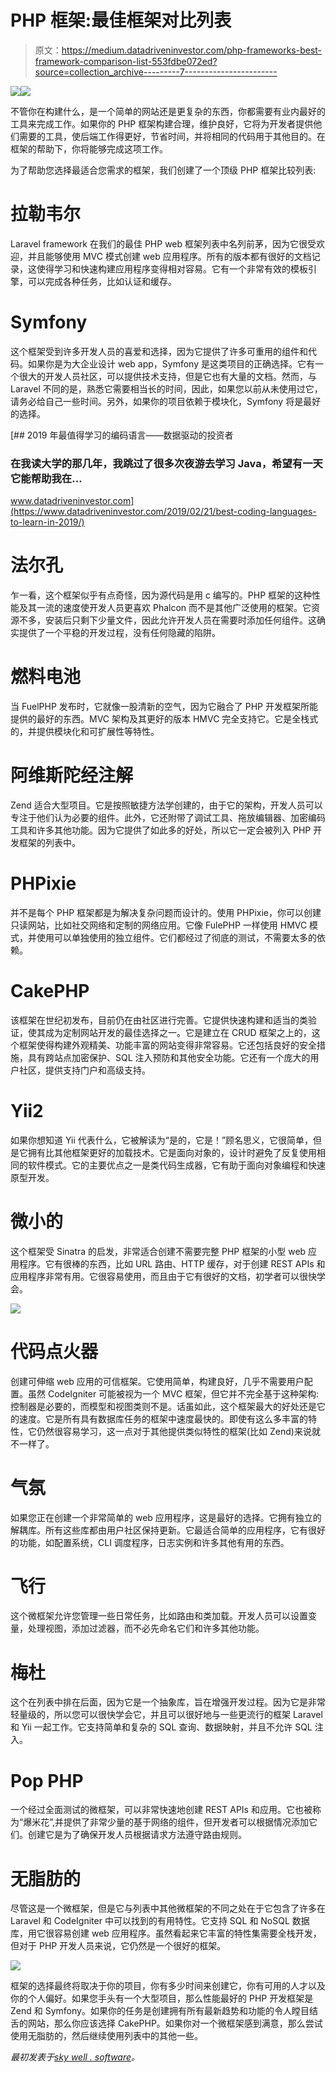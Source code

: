# PHP 框架:最佳框架对比列表

> 原文：<https://medium.datadriveninvestor.com/php-frameworks-best-framework-comparison-list-553fdbe072ed?source=collection_archive---------7----------------------->

[![](img/8ecc2ae9121f225afcfbd11df1482df7.png)](http://www.track.datadriveninvestor.com/1B9E)![](img/12145bacee2b489e303f8f278bba659c.png)

不管你在构建什么，是一个简单的网站还是更复杂的东西，你都需要有业内最好的工具来完成工作。如果你的 PHP 框架构建合理，维护良好，它将为开发者提供他们需要的工具，使后端工作得更好，节省时间，并将相同的代码用于其他目的。在框架的帮助下，你将能够完成这项工作。

为了帮助您选择最适合您需求的框架，我们创建了一个顶级 PHP 框架比较列表:

# 拉勒韦尔

Laravel framework 在我们的最佳 PHP web 框架列表中名列前茅，因为它很受欢迎，并且能够使用 MVC 模式创建 web 应用程序。所有的版本都有很好的文档记录，这使得学习和快速构建应用程序变得相对容易。它有一个非常有效的模板引擎，可以完成各种任务，比如认证和缓存。

# Symfony

这个框架受到许多开发人员的喜爱和选择，因为它提供了许多可重用的组件和代码。如果你是为大企业设计 web app，Symfony 是这类项目的正确选择。它有一个很大的开发人员社区，可以提供技术支持，但是它也有大量的文档。然而，与 Laravel 不同的是，熟悉它需要相当长的时间，因此，如果您以前从未使用过它，请务必给自己一些时间。另外，如果你的项目依赖于模块化，Symfony 将是最好的选择。

[](https://www.datadriveninvestor.com/2019/02/21/best-coding-languages-to-learn-in-2019/) [## 2019 年最值得学习的编码语言——数据驱动的投资者

### 在我读大学的那几年，我跳过了很多次夜游去学习 Java，希望有一天它能帮助我在…

www.datadriveninvestor.com](https://www.datadriveninvestor.com/2019/02/21/best-coding-languages-to-learn-in-2019/) 

# 法尔孔

乍一看，这个框架似乎有点奇怪，因为源代码是用 c 编写的。PHP 框架的这种性能及其一流的速度使开发人员更喜欢 Phalcon 而不是其他广泛使用的框架。它资源不多，安装后只剩下少量文件，因此允许开发人员在需要时添加任何组件。这确实提供了一个平稳的开发过程，没有任何隐藏的陷阱。

# 燃料电池

当 FuelPHP 发布时，它就像一股清新的空气，因为它融合了 PHP 开发框架所能提供的最好的东西。MVC 架构及其更好的版本 HMVC 完全支持它。它是全栈式的，并提供模块化和可扩展性等特性。

# 阿维斯陀经注解

Zend 适合大型项目。它是按照敏捷方法学创建的，由于它的架构，开发人员可以专注于他们认为必要的组件。此外，它还附带了调试工具、拖放编辑器、加密编码工具和许多其他功能。因为它提供了如此多的好处，所以它一定会被列入 PHP 开发框架的列表中。

# PHPixie

并不是每个 PHP 框架都是为解决复杂问题而设计的。使用 PHPixie，你可以创建只读网站，比如社交网络和定制的网络应用。它像 FulePHP 一样使用 HMVC 模式，并使用可以单独使用的独立组件。它们都经过了彻底的测试，不需要太多的依赖。

# CakePHP

该框架在世纪初发布，目前仍在由社区进行完善。它提供快速构建和适当的类验证，使其成为定制网站开发的最佳选择之一。它是建立在 CRUD 框架之上的，这个框架使得构建外观精美、功能丰富的网站变得非常容易。它还包括良好的安全措施，具有跨站点加密保护、SQL 注入预防和其他安全功能。它还有一个庞大的用户社区，提供支持门户和高级支持。

# Yii2

如果你想知道 Yii 代表什么，它被解读为“是的，它是！”顾名思义，它很简单，但是它拥有比其他框架更好的加载技术。它是面向对象的，设计时避免了反复使用相同的软件模式。它的主要优点之一是类代码生成器，它有助于面向对象编程和快速原型开发。

# 微小的

这个框架受 Sinatra 的启发，非常适合创建不需要完整 PHP 框架的小型 web 应用程序。它有很棒的东西，比如 URL 路由、HTTP 缓存，对于创建 REST APIs 和应用程序非常有用。它很容易使用，而且由于它有很好的文档，初学者可以很快学会。

![](img/92f7bacba7433efe5c99e0e4d9466049.png)

# 代码点火器

创建可伸缩 web 应用的可信框架。它使用简单，构建良好，几乎不需要用户配置。虽然 CodeIgniter 可能被视为一个 MVC 框架，但它并不完全基于这种架构:控制器是必要的，而模型和视图类则不是。话虽如此，这个框架最大的好处还是它的速度。它是所有具有数据库任务的框架中速度最快的。即使有这么多丰富的特性，它仍然很容易学习，这一点对于其他提供类似特性的框架(比如 Zend)来说就不一样了。

# 气氛

如果您正在创建一个非常简单的 web 应用程序，这是最好的选择。它拥有独立的解耦库。所有这些库都由用户社区保持更新。它最适合简单的应用程序，它有很好的功能，如配置系统，CLI 调度程序，日志实例和许多其他有用的东西。

# 飞行

这个微框架允许您管理一些日常任务，比如路由和类加载。开发人员可以设置变量，处理视图，添加过滤器，而不必先命名它们和许多其他功能。

# 梅杜

这个在列表中排在后面，因为它是一个抽象库，旨在增强开发过程。因为它是非常轻量级的，所以您可以很快学会它，并且可以很好地与一些更流行的框架 Laravel 和 Yii 一起工作。它支持简单和复杂的 SQL 查询、数据映射，并且不允许 SQL 注入。

# Pop PHP

一个经过全面测试的微框架，可以非常快速地创建 REST APIs 和应用。它也被称为“爆米花”,并提供了非常少量的基于网络的组件，但开发者可以根据情况添加它们。创建它是为了确保开发人员根据请求方法遵守路由规则。

# 无脂肪的

尽管这是一个微框架，但是它与列表中其他微框架的不同之处在于它包含了许多在 Laravel 和 CodeIgniter 中可以找到的有用特性。它支持 SQL 和 NoSQL 数据库，用它很容易创建 web 应用程序。虽然看起来它丰富的特性集需要全栈开发，但对于 PHP 开发人员来说，它仍然是一个很好的框架。

![](img/8d27f89f2eaa71c8130e8494c3aa912e.png)

框架的选择最终将取决于你的项目，你有多少时间来创建它，你有可用的人才以及你的个人偏好。如果您手头有一个大型项目，那么性能最好的 PHP 开发框架是 Zend 和 Symfony。如果你的任务是创建拥有所有最新趋势和功能的令人瞠目结舌的网站，那么你应该选择 CakePHP。如果你对一个微框架感到满意，那么尝试使用无脂肪的，然后继续使用列表中的其他一些。

*最初发表于*[*sky well . software*](https://skywell.software/blog/php-frameworks-comparison-list/)*。*